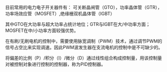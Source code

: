 目前常用的电力电子开关器件有： 可关断晶闸管（GTO），功率晶体管（GTR），功率场效应管（MOSFET）,绝缘栅双机晶体管（IGBT）

其中GTO在大功率与超大功率占统计地位；GTR与IGBT在大/中功率方面；MOSFET在中/小功率方面较强优势。

在有刷/无刷电机的控制中，需要使用脉宽调制（PWM）技术，通过调节PWM的信号占空比来实现调速。因此PWM波发生器在支流电机的控制中是不可缺少的。

将偏差的比例（P）/积分（I）/微分（D）通过线性组合构成控制量，用该控制量对被控制对象进行控制的控制器，称为PID控制器。

